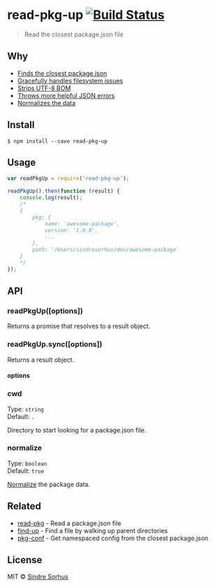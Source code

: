 # read-pkg-up [![Build Status](https://travis-ci.org/sindresorhus/read-pkg-up.svg?branch=master)](https://travis-ci.org/sindresorhus/read-pkg-up)

> Read the closest package.json file


## Why

- [Finds the closest package.json](https://github.com/sindresorhus/find-up)
- [Gracefully handles filesystem issues](https://github.com/isaacs/node-graceful-fs)
- [Strips UTF-8 BOM](https://github.com/sindresorhus/strip-bom)
- [Throws more helpful JSON errors](https://github.com/sindresorhus/parse-json)
- [Normalizes the data](https://github.com/npm/normalize-package-data#what-normalization-currently-entails)


## Install

```
$ npm install --save read-pkg-up
```


## Usage

```js
var readPkgUp = require('read-pkg-up');

readPkgUp().then(function (result) {
	console.log(result);
	/*
	{
		pkg: {
			name: 'awesome-package',
			version: '1.0.0',
			...
		},
		path: '/Users/sindresorhus/dev/awesome-package'
	}
	*/
});
```


## API

### readPkgUp([options])

Returns a promise that resolves to a result object.

### readPkgUp.sync([options])

Returns a result object.

#### options

### cwd

Type: `string`  
Default: `.`

Directory to start looking for a package.json file.

### normalize

Type: `boolean`  
Default: `true`

[Normalize](https://github.com/npm/normalize-package-data#what-normalization-currently-entails) the package data.


## Related

- [read-pkg](https://github.com/sindresorhus/read-pkg) - Read a package.json file
- [find-up](https://github.com/sindresorhus/find-up) - Find a file by walking up parent directories
- [pkg-conf](https://github.com/sindresorhus/pkg-conf) - Get namespaced config from the closest package.json


## License

MIT © [Sindre Sorhus](http://sindresorhus.com)
